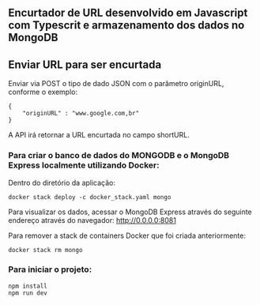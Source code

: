 ## Encurtador de URL desenvolvido em Javascript com Typescrit e armazenamento dos dados no MongoDB

## Enviar URL para ser encurtada

Enviar via POST o tipo de dado JSON com o parâmetro originURL, conforme o exemplo:

```
{
    "originURL" : "www.google.com,br"
}
```

A API irá retornar a URL encurtada no campo shortURL.



### Para criar o banco de dados do MONGODB  e o MongoDB Express localmente utilizando Docker:

Dentro do diretório da aplicação:

```
docker stack deploy -c docker_stack.yaml mongo
```

Para visualizar os dados, acessar o MongoDB Express através do seguinte endereço através do navegador:
http://0.0.0.0:8081

Para remover a stack de containers Docker que foi criada anteriormente:

```
docker stack rm mongo
```

### Para iniciar o projeto:

```
npm install
npm run dev
```
